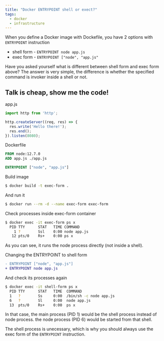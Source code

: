 ```yaml
---
title: "Docker ENTRYPOINT shell or exect?"
tags:
  - docker
  - infrastructure
---
```


When you define a Docker image with Dockefile, you have 2 options with `ENTRYPOINT` instruction
- shell form - `ENTRYPOINT node app.js`
- exec form - `ENTRYPOINT ["node", "app.js"`

Have you asked yourself what is different between shell form and exec form above?
The answer is very simple, the difference is whether the specified command is invoker inside a shell or not.

## Talk is cheap, show me the code!
app.js

```js
import http from 'http';

http.createServer((req, res) => {
  res.write('Hello there!');
  res.end();
}).listen(8080);
```
Dockerfile

```dockerfile
FROM node:12.7.0
ADD app.js ./app.js

ENTRYPOINT ["node", "app.js"]
```

Build image

```bash
$ docker build -t exec-form .
```

And run it

```bash
$ docker run --rm -d --name exec-form exec-form
```

Check processes inside exec-form container

```bash
$ docker exec -it exec-form ps x
  PID TTY      STAT   TIME COMMAND
    1 ?        Ssl    0:00 node app.js
   12 pts/0    Rs+    0:00 ps x
```

As you can see, it runs the node process directly (not inside a shell).

Changing the ENTRYPOINT to shell form

```diff
- ENTRYPOINT ["node", "app.js"]
+ ENTRYPOINT node app.js
```

And check its processes again

```bash
$ docker exec -it shell-form ps x
  PID TTY      STAT   TIME  COMMAND
  1   ?        Ss     0:00  /bin/sh -c node app.js
  6   ?        Sl     0:00  node app.js
  13  pts/0    Rs+    0:00  ps x
```

In that case, the main process (PID 1) would be the shell process instead of node process. the node process (PID 6) would be started from that shell.

The shell process is unecessary, which is why you should always use the exec form of the `ENTRYPOINT` instruction.
